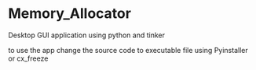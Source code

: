 # Memory_Allocator
Desktop GUI application using python and tinker

to use the app change the source code to executable file using Pyinstaller or cx_freeze
